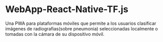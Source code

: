 # WebApp-React-Native-TF.js
Una PWA para plataformas móviles que permite a los usuarios clasificar imágenes de radiografias(sobre pneumonia) seleccionadas localmente o tomadas con la cámara de su dispositivo móvil.
